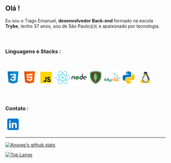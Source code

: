 <h2>Olá !</h2>

Eu sou o Tiago Emanuel, **desenvolvedor Back-end** formado na escola **Trybe**, tenho 37 anos, sou de São Paulo:brazil: e apaixonado por tecnologia.

<br>

##

<h3>Linguagens e Stacks :</h3>

<br>

![css](css3.png)
![html](html.png)
![javascript](javascript-48.png)
![react](react.png)
![nodejs](nodejs.png)
![mongodb](mongodb.png)
![mysql](mysql.png)
![python](python.png)
![linu](linux.png)

<br>

##

<h3>Contato :</h3>

[<img src="linkedin.png">](http://www.linkedin.com/in/tiago-emanuel-ers)

---

[![Anurag's github stats](https://github-readme-stats.vercel.app/api?username=tiago-ers&show_icons=true)](https://github.com/anuraghazra/github-readme-stats)

[![Top Langs](https://github-readme-stats.vercel.app/api/top-langs/?username=anuraghazra&layout=compact)](https://github.com/anuraghazra/github-readme-stats)
